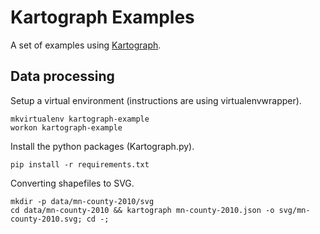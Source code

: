 # Kartograph Examples

A set of examples using [Kartograph](http://kartograph.org/).

## Data processing

Setup a virtual environment (instructions are using virtualenvwrapper).

    mkvirtualenv kartograph-example
    workon kartograph-example

Install the python packages (Kartograph.py).

    pip install -r requirements.txt
    
Converting shapefiles to SVG.

    mkdir -p data/mn-county-2010/svg
    cd data/mn-county-2010 && kartograph mn-county-2010.json -o svg/mn-county-2010.svg; cd -;